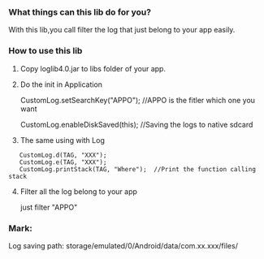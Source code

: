 ### What things can this lib do for you?

With this lib,you call filter the log that just belong to your app easily.

### How to use this lib

1. Copy loglib4.0.jar to libs folder of your app.

2. Do the init in Application 

    CustomLog.setSearchKey("APPO");  //APPO is the fitler which one you want
    
    CustomLog.enableDiskSaved(this); //Saving the logs to native sdcard
 
 3. The same using with Log
 ```
    CustomLog.d(TAG, "XXX");
    CustomLog.e(TAG, "XXX");
    CustomLog.printStack(TAG, "Where");  //Print the function calling stack  
 ```   
 4. Filter all the log belong to your app
 
    just filter "APPO"

### Mark:

   Log saving path: storage/emulated/0/Android/data/com.xx.xxx/files/
    
